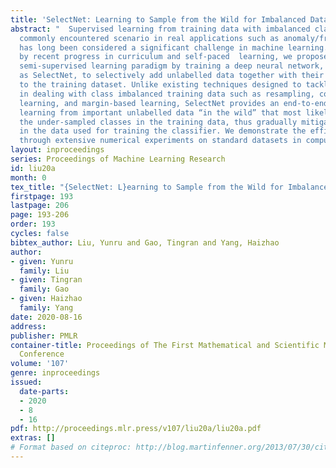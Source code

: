 ```yaml
---
title: 'SelectNet: Learning to Sample from the Wild for Imbalanced Data Training'
abstract: "  Supervised learning from training data with imbalanced class sizes, a
  commonly encountered scenario in real applications such as anomaly/fraud detection,
  has long been considered a significant challenge in machine learning. Motivated
  by recent progress in curriculum and self-paced  learning, we propose to adopt a
  semi-supervised learning paradigm by training a deep neural network, referred to
  as SelectNet, to selectively add unlabelled data together with their predicted labels
  to the training dataset. Unlike existing techniques designed to tackle the difficulty
  in dealing with class imbalanced training data such as resampling, cost-sensitive
  learning, and margin-based learning, SelectNet provides an end-to-end approach for
  learning from important unlabelled data “in the wild” that most likely belong to
  the under-sampled classes in the training data, thus gradually mitigates the imbalance
  in the data used for training the classifier. We demonstrate the efficacy of SelectNet
  through extensive numerical experiments on standard datasets in computer vision. "
layout: inproceedings
series: Proceedings of Machine Learning Research
id: liu20a
month: 0
tex_title: "{SelectNet: L}earning to Sample from the Wild for Imbalanced Data Training"
firstpage: 193
lastpage: 206
page: 193-206
order: 193
cycles: false
bibtex_author: Liu, Yunru and Gao, Tingran and Yang, Haizhao
author:
- given: Yunru
  family: Liu
- given: Tingran
  family: Gao
- given: Haizhao
  family: Yang
date: 2020-08-16
address: 
publisher: PMLR
container-title: Proceedings of The First Mathematical and Scientific Machine Learning
  Conference
volume: '107'
genre: inproceedings
issued:
  date-parts:
  - 2020
  - 8
  - 16
pdf: http://proceedings.mlr.press/v107/liu20a/liu20a.pdf
extras: []
# Format based on citeproc: http://blog.martinfenner.org/2013/07/30/citeproc-yaml-for-bibliographies/
---
```

